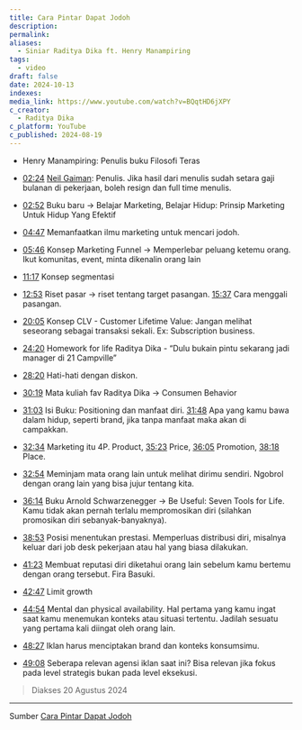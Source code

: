 ```yaml
---
title: Cara Pintar Dapat Jodoh
description: 
permalink: 
aliases:
  - Siniar Raditya Dika ft. Henry Manampiring
tags:
  - video
draft: false
date: 2024-10-13
indexes: 
media_link: https://www.youtube.com/watch?v=BQqtHD6jXPY
c_creator:
  - Raditya Dika
c_platform: YouTube
c_published: 2024-08-19
---
```


- Henry Manampiring: Penulis buku Filosofi Teras

- [02:24](https://www.youtube.com/watch?t=144&v=BQqtHD6jXPY) [Neil Gaiman](https://journal.neilgaiman.com/): Penulis. Jika hasil dari menulis sudah setara gaji bulanan di pekerjaan, boleh resign dan full time menulis.
- [02:52](https://www.youtube.com/watch?t=172&v=BQqtHD6jXPY) Buku baru → Belajar Marketing, Belajar Hidup: Prinsip Marketing Untuk Hidup Yang Efektif
- [04:47](https://www.youtube.com/watch?t=287&v=BQqtHD6jXPY) Memanfaatkan ilmu marketing untuk mencari jodoh.
- [05:46](https://www.youtube.com/watch?t=346&v=BQqtHD6jXPY) Konsep Marketing Funnel → Memperlebar peluang ketemu orang. Ikut komunitas, event, minta dikenalin orang lain
- [11:17](https://www.youtube.com/watch?t=677&v=BQqtHD6jXPY) Konsep segmentasi 
- [12:53](https://www.youtube.com/watch?t=773&v=BQqtHD6jXPY) Riset pasar → riset tentang target pasangan. [15:37](https://www.youtube.com/watch?t=937&v=BQqtHD6jXPY) Cara menggali pasangan.
- [20:05](https://www.youtube.com/watch?t=1205&v=BQqtHD6jXPY)  Konsep CLV - Customer Lifetime Value: Jangan melihat seseorang sebagai transaksi sekali. Ex: Subscription business. 
- [24:20](https://www.youtube.com/watch?t=1460&v=BQqtHD6jXPY)  Homework for life Raditya Dika - “Dulu bukain pintu sekarang jadi manager di 21 Campville”
- [28:20](https://www.youtube.com/watch?t=1700&v=BQqtHD6jXPY) Hati-hati dengan diskon.
- [30:19](https://www.youtube.com/watch?t=1819&v=BQqtHD6jXPY) Mata kuliah fav Raditya Dika → Consumen Behavior
- [31:03](https://www.youtube.com/watch?t=1863&v=BQqtHD6jXPY) Isi Buku: Positioning dan manfaat diri. [31:48](https://www.youtube.com/watch?t=1908&v=BQqtHD6jXPY) Apa yang kamu bawa dalam hidup, seperti brand, jika tanpa manfaat maka akan di campakkan.
- [32:34](https://www.youtube.com/watch?t=1954&v=BQqtHD6jXPY) Marketing itu 4P.  Product, [35:23](https://www.youtube.com/watch?t=2123&v=BQqtHD6jXPY) Price, [36:05](https://www.youtube.com/watch?t=2165&v=BQqtHD6jXPY) Promotion, [38:18](https://www.youtube.com/watch?t=2298&v=BQqtHD6jXPY) Place.
- [32:54](https://www.youtube.com/watch?t=1974&v=BQqtHD6jXPY) Meminjam mata orang lain untuk melihat dirimu sendiri. Ngobrol dengan orang lain yang bisa jujur tentang kita.

- [36:14](https://www.youtube.com/watch?t=2174&v=BQqtHD6jXPY) Buku Arnold Schwarzenegger → Be Useful: Seven Tools for Life. Kamu tidak akan pernah terlalu mempromosikan diri (silahkan promosikan diri sebanyak-banyaknya).
- [38:53](https://www.youtube.com/watch?t=2333&v=BQqtHD6jXPY) Posisi menentukan prestasi. Memperluas distribusi diri, misalnya keluar dari job desk pekerjaan atau hal yang biasa dilakukan.
- [41:23](https://www.youtube.com/watch?t=2483&v=BQqtHD6jXPY) Membuat reputasi diri diketahui orang lain sebelum kamu bertemu dengan orang tersebut. Fira Basuki.
- [42:47](https://www.youtube.com/watch?t=2567&v=BQqtHD6jXPY) Limit growth
- [44:54](https://www.youtube.com/watch?t=2694&v=BQqtHD6jXPY) Mental dan physical availability. Hal pertama yang kamu ingat saat kamu menemukan konteks atau situasi tertentu. Jadilah sesuatu yang pertama kali diingat oleh orang lain.
- [48:27](https://www.youtube.com/watch?t=2907&v=BQqtHD6jXPY) Iklan harus menciptakan brand dan konteks konsumsimu.
- [49:08](https://www.youtube.com/watch?t=2948&v=BQqtHD6jXPY) Seberapa relevan agensi iklan saat ini? Bisa relevan jika fokus pada level strategis bukan pada level eksekusi. 


> Diakses 20 Agustus 2024



---
Sumber [Cara Pintar Dapat Jodoh](https://www.youtube.com/watch?v=BQqtHD6jXPY)